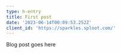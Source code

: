 ```yaml
---
type: h-entry
title: First post
date: '2023-06-14T00:09:53.252Z'
client_id: 'https://sparkles.sploot.com/'
---
```

Blog post goes here
